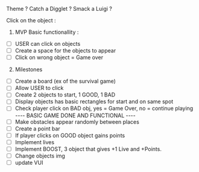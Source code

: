 Theme ?
Catch a Digglet ?
Smack a Luigi ?


Click on the object :

1. MVP
Basic functionallity :
- [ ] USER can click on objects
- [ ] Create a space for the objects to appear
- [ ] Click on wrong object = Game over

2. Milestones
- [ ] Create a board (ex of the survival game)
- [ ] Allow USER to click
- [ ] Create 2 objects to start, 1 GOOD, 1 BAD
- [ ] Display objects has basic rectangles for start and on same spot
- [ ] Check player click on BAD obj, yes = Game Over, no = continue playing
---- BASIC GAME DONE AND FUNCTIONAL ----
- [ ] Make obstacles appear randomly between places 
- [ ] Create a point bar
- [ ] If player clicks on GOOD object gains points
- [ ] Implement lives
- [ ] Implement BOOST, 3 object that gives +1 Live and +Points.
- [ ] Change objects img
- [ ] update VUI